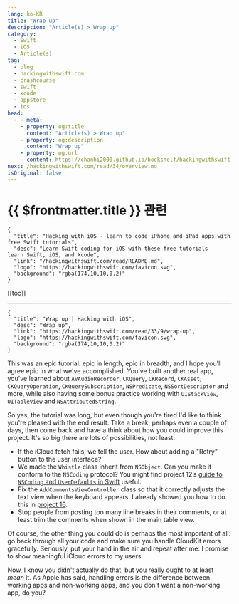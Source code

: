 ```yaml
---
lang: ko-KR
title: "Wrap up"
description: "Article(s) > Wrap up"
category:
  - Swift
  - iOS
  - Article(s)
tag: 
  - blog
  - hackingwithswift.com
  - crashcourse
  - swift
  - xcode
  - appstore
  - ios  
head:
  - - meta:
    - property: og:title
      content: "Article(s) > Wrap up"
    - property: og:description
      content: "Wrap up"
    - property: og:url
      content: https://chanhi2000.github.io/bookshelf/hackingwithswift.com/read/33/09-wrap-up.html
next: /hackingwithswift.com/read/34/overview.md
isOriginal: false
---
```


# {{ $frontmatter.title }} 관련

```component VPCard
{
  "title": "Hacking with iOS - learn to code iPhone and iPad apps with free Swift tutorials",
  "desc": "Learn Swift coding for iOS with these free tutorials - learn Swift, iOS, and Xcode",
  "link": "/hackingwithswift.com/read/README.md",
  "logo": "https://hackingwithswift.com/favicon.svg",
  "background": "rgba(174,10,10,0.2)"
}
```

[[toc]]

---

```component VPCard
{
  "title": "Wrap up | Hacking with iOS",
  "desc": "Wrap up",
  "link": "https://hackingwithswift.com/read/33/9/wrap-up",
  "logo": "https://hackingwithswift.com/favicon.svg",
  "background": "rgba(174,10,10,0.2)"
}
```

This was an epic tutorial: epic in length, epic in breadth, and I hope you'll agree epic in what we've accomplished. You've built another real app, you've learned about `AVAudioRecorder`, `CKQuery`, `CKRecord`, `CKAsset`, `CKQueryOperation`, `CKQuerySubscription`, `NSPredicate`, `NSSortDescriptor` and more, while also having some bonus practice working with `UIStackView`, `UITableView` and `NSAttributedString`.

So yes, the tutorial was long, but even though you're tired I'd like to think you're pleased with the end result. Take a break, perhaps even a couple of days, then come back and have a think about how you could improve this project. It's so big there are lots of possibilities, not least:

- If the iCloud fetch fails, we tell the user. How about adding a "Retry" button to the user interface?
- We made the `Whistle` class inherit from `NSObject`. Can you make it conform to the `NSCoding` protocol? You might find project 12’s [guide to `NSCoding` and `UserDefaults` in Swift](/hackingwithswift.com/read/12/overview.md) useful.
- Fix the `AddCommentsViewController` class so that it correctly adjusts the text view when the keyboard appears. I already showed you how to do this in [project 16](/hackingwithswift.com/read/16/overview.md).
- Stop people from posting too many line breaks in their comments, or at least trim the comments when shown in the main table view.

Of course, the other thing you could do is perhaps the most important of all: go back through all your code and make sure you handle CloudKit errors gracefully. Seriously, put your hand in the air and repeat after me: I promise to show meaningful iCloud errors to my users.

Now, I know you didn't actually do that, but you really ought to at least *mean* it. As Apple has said, handling errors is the difference between working apps and non-working apps, and you don't want a non-working app, do you?

